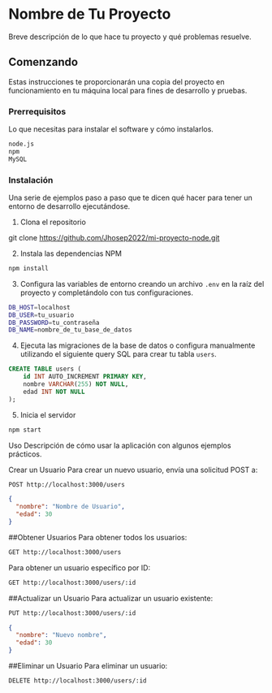 # Nombre de Tu Proyecto

Breve descripción de lo que hace tu proyecto y qué problemas resuelve.

## Comenzando

Estas instrucciones te proporcionarán una copia del proyecto en funcionamiento en tu máquina local para fines de desarrollo y pruebas.

### Prerrequisitos

Lo que necesitas para instalar el software y cómo instalarlos.

```bash
node.js
npm
MySQL
```

### Instalación

Una serie de ejemplos paso a paso que te dicen qué hacer para tener un entorno de desarrollo ejecutándose.

1. Clona el repositorio

git clone https://github.com/Jhosep2022/mi-proyecto-node.git

2. Instala las dependencias NPM

```bash
npm install
```

3. Configura las variables de entorno creando un archivo `.env` en la raíz del proyecto y completándolo con tus configuraciones.
```bash
DB_HOST=localhost
DB_USER=tu_usuario
DB_PASSWORD=tu_contraseña
DB_NAME=nombre_de_tu_base_de_datos
```


4. Ejecuta las migraciones de la base de datos o configura manualmente utilizando el siguiente query SQL para crear tu tabla `users`.

```sql
CREATE TABLE users (
    id INT AUTO_INCREMENT PRIMARY KEY,
    nombre VARCHAR(255) NOT NULL,
    edad INT NOT NULL
);
```

5. Inicia el servidor
```bash
npm start
```

Uso
Descripción de cómo usar la aplicación con algunos ejemplos prácticos.

Crear un Usuario
Para crear un nuevo usuario, envía una solicitud POST a:
```bash
POST http://localhost:3000/users
```
```json
{
  "nombre": "Nombre de Usuario",
  "edad": 30
}
```

##Obtener Usuarios
Para obtener todos los usuarios:

```bash
GET http://localhost:3000/users
```
Para obtener un usuario específico por ID:

```bash
GET http://localhost:3000/users/:id
```

##Actualizar un Usuario
Para actualizar un usuario existente:

```bash
PUT http://localhost:3000/users/:id
```

```json
{
  "nombre": "Nuevo nombre",
  "edad": 30
}
```

##Eliminar un Usuario
Para eliminar un usuario:

```bash
DELETE http://localhost:3000/users/:id
```
